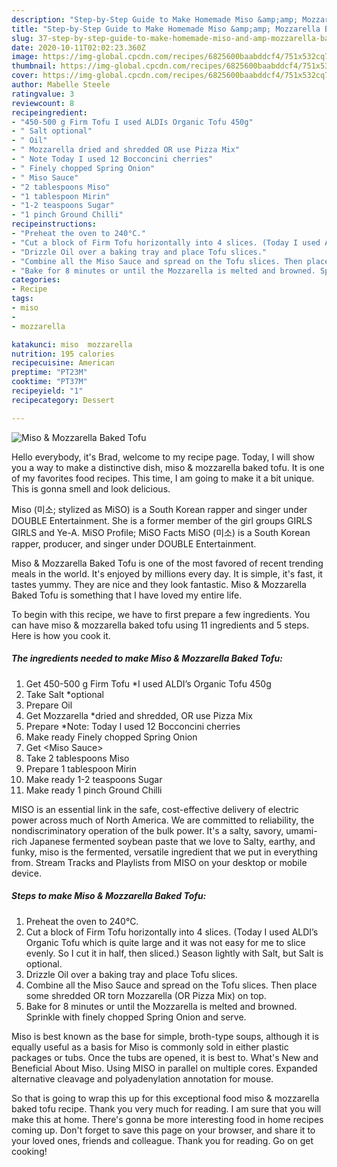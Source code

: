 ```yaml
---
description: "Step-by-Step Guide to Make Homemade Miso &amp;amp; Mozzarella Baked Tofu"
title: "Step-by-Step Guide to Make Homemade Miso &amp;amp; Mozzarella Baked Tofu"
slug: 37-step-by-step-guide-to-make-homemade-miso-and-amp-mozzarella-baked-tofu
date: 2020-10-11T02:02:23.360Z
image: https://img-global.cpcdn.com/recipes/6825600baabddcf4/751x532cq70/miso-mozzarella-baked-tofu-recipe-main-photo.jpg
thumbnail: https://img-global.cpcdn.com/recipes/6825600baabddcf4/751x532cq70/miso-mozzarella-baked-tofu-recipe-main-photo.jpg
cover: https://img-global.cpcdn.com/recipes/6825600baabddcf4/751x532cq70/miso-mozzarella-baked-tofu-recipe-main-photo.jpg
author: Mabelle Steele
ratingvalue: 3
reviewcount: 8
recipeingredient:
- "450-500 g Firm Tofu I used ALDIs Organic Tofu 450g"
- " Salt optional"
- " Oil"
- " Mozzarella dried and shredded OR use Pizza Mix"
- " Note Today I used 12 Bocconcini cherries"
- " Finely chopped Spring Onion"
- " Miso Sauce"
- "2 tablespoons Miso"
- "1 tablespoon Mirin"
- "1-2 teaspoons Sugar"
- "1 pinch Ground Chilli"
recipeinstructions:
- "Preheat the oven to 240°C."
- "Cut a block of Firm Tofu horizontally into 4 slices. (Today I used ALDI’s Organic Tofu which is quite large and it was not easy for me to slice evenly. So I cut it in half, then sliced.) Season lightly with Salt, but Salt is optional."
- "Drizzle Oil over a baking tray and place Tofu slices."
- "Combine all the Miso Sauce and spread on the Tofu slices. Then place some shredded OR torn Mozzarella (OR Pizza Mix) on top."
- "Bake for 8 minutes or until the Mozzarella is melted and browned. Sprinkle with finely chopped Spring Onion and serve."
categories:
- Recipe
tags:
- miso
- 
- mozzarella

katakunci: miso  mozzarella 
nutrition: 195 calories
recipecuisine: American
preptime: "PT23M"
cooktime: "PT37M"
recipeyield: "1"
recipecategory: Dessert

---
```



![Miso &amp; Mozzarella Baked Tofu](https://img-global.cpcdn.com/recipes/6825600baabddcf4/751x532cq70/miso-mozzarella-baked-tofu-recipe-main-photo.jpg)

Hello everybody, it's Brad, welcome to my recipe page. Today, I will show you a way to make a distinctive dish, miso &amp; mozzarella baked tofu. It is one of my favorites food recipes. This time, I am going to make it a bit unique. This is gonna smell and look delicious.

Miso (미소; stylized as MiSO) is a South Korean rapper and singer under DOUBLE Entertainment. She is a former member of the girl groups GIRLS GIRLS and Ye-A. MiSO Profile; MiSO Facts MiSO (미소) is a South Korean rapper, producer, and singer under DOUBLE Entertainment.

Miso &amp; Mozzarella Baked Tofu is one of the most favored of recent trending meals in the world. It's enjoyed by millions every day. It is simple, it's fast, it tastes yummy. They are nice and they look fantastic. Miso &amp; Mozzarella Baked Tofu is something that I have loved my entire life.


To begin with this recipe, we have to first prepare a few ingredients. You can have miso &amp; mozzarella baked tofu using 11 ingredients and 5 steps. Here is how you cook it.

<!--inarticleads1-->

##### The ingredients needed to make Miso &amp; Mozzarella Baked Tofu:

1. Get 450-500 g Firm Tofu *I used ALDI’s Organic Tofu 450g
1. Take  Salt *optional
1. Prepare  Oil
1. Get  Mozzarella *dried and shredded, OR use Pizza Mix
1. Prepare  *Note: Today I used 12 Bocconcini cherries
1. Make ready  Finely chopped Spring Onion
1. Get  &lt;Miso Sauce&gt;
1. Take 2 tablespoons Miso
1. Prepare 1 tablespoon Mirin
1. Make ready 1-2 teaspoons Sugar
1. Make ready 1 pinch Ground Chilli


MISO is an essential link in the safe, cost-effective delivery of electric power across much of North America. We are committed to reliability, the nondiscriminatory operation of the bulk power. It&#39;s a salty, savory, umami-rich Japanese fermented soybean paste that we love to Salty, earthy, and funky, miso is the fermented, versatile ingredient that we put in everything from. Stream Tracks and Playlists from MISO on your desktop or mobile device. 

<!--inarticleads2-->

##### Steps to make Miso &amp; Mozzarella Baked Tofu:

1. Preheat the oven to 240°C.
1. Cut a block of Firm Tofu horizontally into 4 slices. (Today I used ALDI’s Organic Tofu which is quite large and it was not easy for me to slice evenly. So I cut it in half, then sliced.) Season lightly with Salt, but Salt is optional.
1. Drizzle Oil over a baking tray and place Tofu slices.
1. Combine all the Miso Sauce and spread on the Tofu slices. Then place some shredded OR torn Mozzarella (OR Pizza Mix) on top.
1. Bake for 8 minutes or until the Mozzarella is melted and browned. Sprinkle with finely chopped Spring Onion and serve.


Miso is best known as the base for simple, broth-type soups, although it is equally useful as a basis for Miso is commonly sold in either plastic packages or tubs. Once the tubs are opened, it is best to. What&#39;s New and Beneficial About Miso. Using MISO in parallel on multiple cores. Expanded alternative cleavage and polyadenylation annotation for mouse. 

So that is going to wrap this up for this exceptional food miso &amp; mozzarella baked tofu recipe. Thank you very much for reading. I am sure that you will make this at home. There's gonna be more interesting food in home recipes coming up. Don't forget to save this page on your browser, and share it to your loved ones, friends and colleague. Thank you for reading. Go on get cooking!

